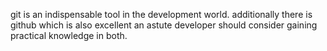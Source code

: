 git is an indispensable tool in the development world. additionally there is github which is also excellent
an astute developer should consider gaining practical knowledge in both.
